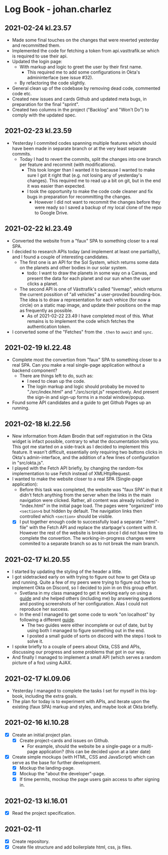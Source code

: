 # Log Book - johan.charlez
## 2021-02-24 kl.23.57
- Made some final touches on the changes that were reverted yesterday and recommitted them.
- Implemented the code for fetching a token from api.vasttrafik.se which is required to use their api.
- Updated the login page:
  - With markup and logic to greet the user by their first name.
    - This required me to add some configurations in Okta's admininterface (see issue #32).
  - By refactoring the code slightly.
- General clean up of the codebase by removing dead code, commented code etc.
- Created new issues and cards Github and updated meta bugs, in preparation for the final "sprint".
- Created two columns in the project ("Backlog" and "Won't Do") to comply with the updated spec.
## 2021-02-23 kl.23.59
- Yesterday I commited codes spanning multiple features which should have been made in separate branch or at the very least separate commits.
  - Today I had to revert the commits, split the changes into one branch per feature and recommit (with modifications).
    - This took longer than I wanted it to because I wanted to make sure I got it right that (e.g. not losing any of yesterday's changes). This required me to read up a bit on git, but in the end it was easier than expected.
    - I took the opportunity to make the code code cleaner and fix bugs in preparation for recommitting the changes.
      - However I did not want to recommit the changes before they were ready so I saved a backup of my local clone of the repo to Google Drive.
## 2021-02-22 kl.23.49
- Converted the website from a "faux" SPA to something closer to a real SPA.
- I decided to research APIs today (and implement at least one partiallly), and I found a couple of interesting candidates.
  - The first one is an API for the Sol System, which returns some data on the planets and other bodies in our solar system.
    - todo: I want to draw the planets in some way on a Canvas, and present the data for each planet and our sun when the user clicks a planet.
  - The second API is one of Västtrafik's called "livemap", which returns the current possition of "all vehicles" a user-provded bounding-box. The idea is to draw a representation for each vehice (for now a circle) on a static map image, and update their positions on the map as frequently as possible.
    - As of 2021-02-22 23.49 I have completed most of this. What remains is to implement the code which fetches the authentication token.
- I converted some of the "Fetches" from the `.then` to `await` and `sync`.
## 2021-02-19 kl.22.48
- Complete most the convertion from "faux" SPA to something closer to a real SPA. Can you make a real single-page application without a backend component?
  - There are things left to do, such as:
    - I need to clean up the code.
    - The login markup and logic should probaby be moved to "./src/index.html" and "./src/script.js" respectively. And present the sign-in and sign-up forms in a modal window/popup.
- Found some API candidates and a guide to get Github Pages up an running.
## 2021-02-18 kl.22.56
- New information from Adam Brodin that self registration in the Okta widget is infact possible, contrary to what the documentation tells you. This got me started on a side-track as I decided to implement this feature. It wasn't difficult, essentially only requiring two buttons clicks in Okta's admin-interface, and the addition of a few lines of configuration in "src/okta.js".
- I played with the Fetch API briefly, by changing the random-fox implementation to use Fetch instead of XMLHttpRequest.
- I wanted to make the website closer to a real SPA (Single-page application):
  - Before this task was completed, the website was "faux SPA" in that it didn't fetch anything from the server when the links in the main navigation were clicked. Rather, all content was already included in "index.html" in the initial page load. The pages were "organized" into `<section>`s but hidden by default. The navigation links then controlled which `<section>` should be visible.
  - [x] I put together enough code to successfully load a separate ".html"-file" with the Fetch API and replace the startpage's content with it. However the rest of the website is broken since I did not have time to complete the convertion. The working-in-progress changes were commited to a separate branch so as to not break the main branch.
## 2021-02-17 kl.20.55
- I started by updating the styling of the header a little.
- I got sidetracked early on with trying to figure out how to get Okta up and running. Quite a few of my peers were trying to figure out how to implement Okta on Discord, so I decided to join in on this group effort.
  - Svetlana in my class managed to get it working early on using a [guide](https://developer.okta.com/blog/2018/06/08/add-authentication-to-any-web-page-in-10-minutes) and she helped others (including me) by answering questions and posting screenshots of her configuration.
  Alas I could not reproduce her success.
  - In the end I managed to get some code to work "on localhost" by following a different [guide](https://developer.okta.com/code/javascript/okta_sign-in_widget/).
    - The two guides were either incomplete or out of date, but by using both I managed to figure something out in the end.
    - I posted a small guide of sorts on discord with the steps I took to solve it.
- I spoke briefly to a couple of peers about Okta, CSS and APIs, discussing our progress and some problems that got in our way.
- And finally I managed to implement a small API (which serves a random picture of a fox) using AJAX.
## 2021-02-17 kl.09.06
- Yesterday I managed to complete the tasks I set for myself in this log-book, including the extra goals.
- The plan for today is to experiment with APIs, and iterate upon the existing (faux SPA) markup and styles, and maybe look at Okta briefly.
## 2021-02-16 kl.10.28
- [x] Create an initial project plan.
  - [x] Create project-cards and issues on Github.
    - For example, should the website be a single-page or a multi-page application? (this can be decided upon at a later date)
- [x] Create simple mockups (with HTML, CSS and JavaScript) which can serve as the base for further development.
  - [x] Mockup the landing-page.
  - [x] Mockup the "about the developer"-page.
  - [x] If time permits, mockup the page users gain access to after signing in.
## 2021-02-13 kl.16.01
- [x] Read the project specification.
## 2021-02-11
- [x] Create repository.
- [x] Create file structure and add boilerplate html, css, js files.
